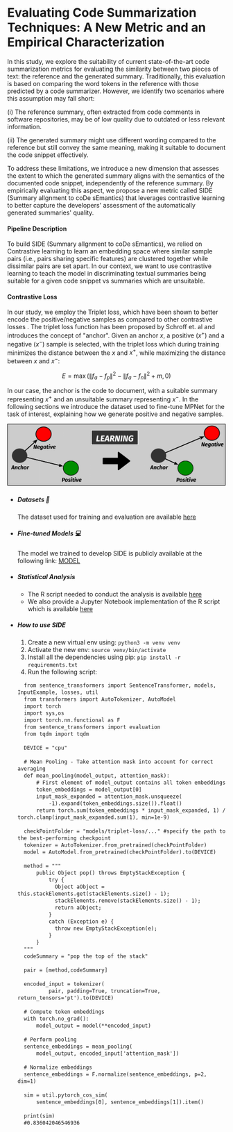 # Evaluating Code Summarization Techniques: A New Metric and an Empirical Characterization

In this study, we explore the suitability of current state-of-the-art code summarization metrics for evaluating the similarity between two pieces of text: the reference and the generated summary. Traditionally, this evaluation is based on comparing the word tokens in the reference with those predicted by a code summarizer. However, we identify two scenarios where this assumption may fall short:

(i) The reference summary, often extracted from code comments in software repositories, may be of low quality due to outdated or less relevant information.

(ii) The generated summary might use different wording compared to the reference but still convey the same meaning, making it suitable to document the code snippet effectively.

To address these limitations, we introduce a new dimension that assesses the extent to which the generated summary aligns with the semantics of the documented code snippet, independently of the reference summary. By empirically evaluating this aspect, we propose a new metric called SIDE (Summary alIgnment to coDe sEmantics) that leverages contrastive learning to better capture the developers' assessment of the automatically generated summaries' quality. 

#### Pipeline Description

To build SIDE (Summary alIgnment to coDe sEmantics), we relied on Contrastive learning to learn an embedding space where similar sample pairs (i.e., pairs sharing specific features) are clustered together while dissimilar pairs are set apart. In our context, we want to use contrastive learning to teach the model in discriminating textual summaries being suitable for a given code snippet vs summaries which are unsuitable.


#### Contrastive Loss
In our study, we employ the Triplet loss, which have been shown to better encode the positive/negative samples as compared to other contrastive losses . The triplet loss function has been proposed by Schroff et. al  and introduces the concept of "anchor". Given an anchor $x$, a positive ($x^{+}$) and a negative ($x^{-}$) sample is selected, with the triplet loss which during training minimizes the distance between the $x$ and $x^{+}$, while maximizing the distance between $x$ and $x^{-}$:

$$
	E=\max \left(\left\|f_a-f_p\right\|^2-\left\|f_a-f_n\right\|^2+m, 0\right)
$$

In our case, the anchor is the code to document, with a suitable summary representing $x^{+}$ and an unsuitable summary representing $x^{-}$. In the following sections we introduce the dataset used to fine-tune MPNet for the task of interest, explaining how we generate positive and negative samples.


![image info](triplet-example.png)



* ##### Datasets :paperclip:

    The dataset used for training and evaluation are available <a href="https://drive.google.com/drive/folders/1it5-myF8KO8079BfO8IxZ_1IwDLD5EBg?usp=share_link">here</a>
    
    
* ##### Fine-tuned Models :computer:
    The model we trained to develop SIDE is publicly available at the following link: <a href ='https://drive.google.com/drive/folders/1eb4C-wjocn_0NEtjIhHIIwDT-Bvr9Yne?usp=sharing'>MODEL</a> 


* ##### Statistical Analysis
    - The R script needed to conduct the analysis is available <a href='https://github.com/side-metric/summarization/blob/main/Analysis/Analysis-SIDE.r'>here</a>
    - We also provide a Jupyter Notebook implementation of the R script which is available <a href='https://github.com/side-metric/summarization/blob/main/Analysis/Analysis-SIDE.ipynb'>here</a>  


* ##### How to use SIDE
   1. Create a new virtual env using: ```python3 -m venv venv``` 
   2. Activate the new env: ```source venv/bin/activate```
   3. Install all the dependencies using pip: ```pip install -r requirements.txt```
   4. Run the following script:
  ```
    from sentence_transformers import SentenceTransformer, models, InputExample, losses, util
    from transformers import AutoTokenizer, AutoModel
    import torch
    import sys,os
    import torch.nn.functional as F
    from sentence_transformers import evaluation
    from tqdm import tqdm

    DEVICE = "cpu"

    # Mean Pooling - Take attention mask into account for correct averaging
    def mean_pooling(model_output, attention_mask):
        # First element of model_output contains all token embeddings
        token_embeddings = model_output[0]
        input_mask_expanded = attention_mask.unsqueeze(
            -1).expand(token_embeddings.size()).float()
        return torch.sum(token_embeddings * input_mask_expanded, 1) / torch.clamp(input_mask_expanded.sum(1), min=1e-9)

    checkPointFolder = "models/triplet-loss/..." #specify the path to the best-performing checkpoint
    tokenizer = AutoTokenizer.from_pretrained(checkPointFolder)
    model = AutoModel.from_pretrained(checkPointFolder).to(DEVICE)

    method = """
		public Object pop() throws EmptyStackException {
		    try {
		      Object aObject = this.stackElements.get(stackElements.size() - 1);
		      stackElements.remove(stackElements.size() - 1);
		      return aObject;
		    }
		    catch (Exception e) {
		      throw new EmptyStackException(e);
		    }
  		}
    """
    codeSummary = "pop the top of the stack"

    pair = [method,codeSummary]

    encoded_input = tokenizer(
            pair, padding=True, truncation=True, return_tensors='pt').to(DEVICE)

    # Compute token embeddings
    with torch.no_grad():
        model_output = model(**encoded_input)

    # Perform pooling
    sentence_embeddings = mean_pooling(
        model_output, encoded_input['attention_mask'])

    # Normalize embeddings
    sentence_embeddings = F.normalize(sentence_embeddings, p=2, dim=1)

    sim = util.pytorch_cos_sim(
        sentence_embeddings[0], sentence_embeddings[1]).item()

    print(sim)
    #0.836042046546936

  ```
    



    
